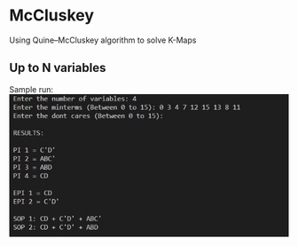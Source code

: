 # McCluskey
Using Quine–McCluskey algorithm to solve K-Maps
## Up to N variables
Sample run: ![Sample Run](/imgs/Sample.jpg "Sample Run")

